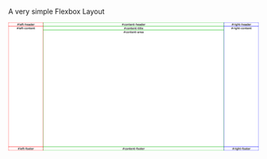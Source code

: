 A very simple Flexbox Layout

![Image of layout-1](https://github.com/btaz/flexbox-layout/blob/master/layout-1.png)